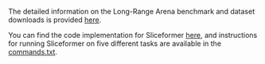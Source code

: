 The detailed information on the Long-Range Arena benchmark and dataset downloads is provided [here](https://github.com/google-research/long-range-arena).

You can find the code implementation for Sliceformer [here](https://github.com/DaShenZi721/sliceformer/blob/master/LRA/lra_benchmarks/models/sliceformer/sliceformer.py), and instructions for running Sliceformer on five different tasks are available in the [commands.txt](https://github.com/DaShenZi721/sliceformer/blob/master/LRA/commands.txt).